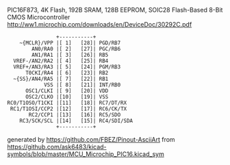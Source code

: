PIC16F873, 4K Flash, 192B SRAM, 128B EEPROM, SOIC28
Flash-Based 8-Bit CMOS Microcontroller
http://ww1.microchip.com/downloads/en/DeviceDoc/30292C.pdf


	                +-----------+
	    ~{MCLR}/VPP |[ 1]   [28]| PGD/RB7
	        AN0/RA0 |[ 2]   [27]| PGC/RB6
	        AN1/RA1 |[ 3]   [26]| RB5
	  VREF-/AN2/RA2 |[ 4]   [25]| RB4
	  VREF+/AN3/RA3 |[ 5]   [24]| PGM/RB3
	      T0CKI/RA4 |[ 6]   [23]| RB2
	  ~{SS}/AN4/RA5 |[ 7]   [22]| RB1
	            VSS |[ 8]   [21]| INT/RB0
	      OSC1/CLKI |[ 9]   [20]| VDD
	      OSC2/CLKO |[10]   [19]| VSS
	RC0/T1OSO/T1CKI |[11]   [18]| RC7/DT/RX
	 RC1/T1OSI/CCP2 |[12]   [17]| RC6/CK/TX
	       RC2/CCP1 |[13]   [16]| RC5/SDO
	    RC3/SCK/SCL |[14]   [15]| RC4/SDI/SDA
	                +-----------+


generated by https://github.com/FBEZ/Pinout-AsciiArt from https://github.com/ask6483/kicad-symbols/blob/master/MCU_Microchip_PIC16.kicad_sym